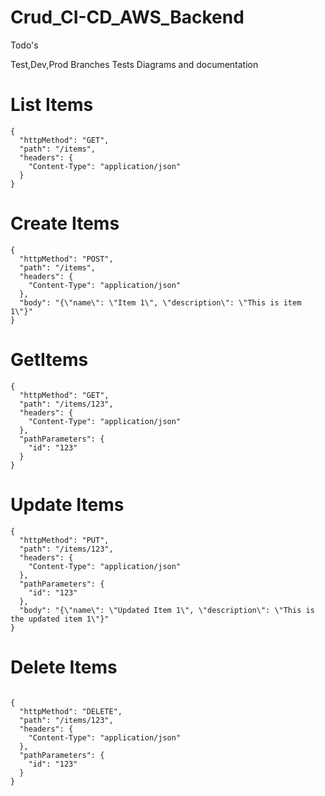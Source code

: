 # Crud_CI-CD_AWS_Backend


Todo's

Test,Dev,Prod
Branches
Tests
Diagrams and documentation 



# List Items
```
{
  "httpMethod": "GET",
  "path": "/items",
  "headers": {
    "Content-Type": "application/json"
  }
}
```

# Create Items
```
{
  "httpMethod": "POST",
  "path": "/items",
  "headers": {
    "Content-Type": "application/json"
  },
  "body": "{\"name\": \"Item 1\", \"description\": \"This is item 1\"}"
}
```


# GetItems
```
{
  "httpMethod": "GET",
  "path": "/items/123",
  "headers": {
    "Content-Type": "application/json"
  },
  "pathParameters": {
    "id": "123"
  }
}
```

# Update Items
```
{
  "httpMethod": "PUT",
  "path": "/items/123",
  "headers": {
    "Content-Type": "application/json"
  },
  "pathParameters": {
    "id": "123"
  },
  "body": "{\"name\": \"Updated Item 1\", \"description\": \"This is the updated item 1\"}"
}
```

#  Delete Items
```

{
  "httpMethod": "DELETE",
  "path": "/items/123",
  "headers": {
    "Content-Type": "application/json"
  },
  "pathParameters": {
    "id": "123"
  }
}
```
